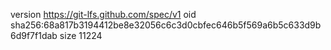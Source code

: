 version https://git-lfs.github.com/spec/v1
oid sha256:68a817b3194412be8e32056c6c3d0cbfec646b5f569a6b5c633d9b6d9f7f1dab
size 11224
